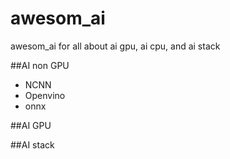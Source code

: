 # awesom_ai
awesom_ai for all about ai gpu, ai cpu, and ai stack


##AI non GPU
- NCNN
- Openvino
- onnx

##AI GPU


##AI stack
